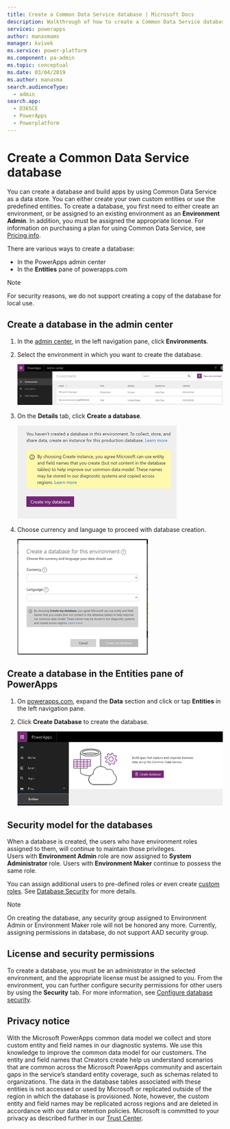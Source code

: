 ```yaml
---
title: Create a Common Data Service database | Microsoft Docs
description: Walkthrough of how to create a Common Data Service database.
services: powerapps
author: manasmams
manager: kvivek
ms.service: power-platform
ms.component: pa-admin
ms.topic: conceptual
ms.date: 03/04/2019
ms.author: manasma
search.audienceType: 
  - admin
search.app: 
  - D365CE
  - PowerApps
  - Powerplatform
---
```

# Create a Common Data Service database
You can create a database and build apps by using Common Data Service as a data store. You can either create your own custom entities or use the predefined entities. To create a database, you first need to either create an environment, or be assigned to an existing environment as an **Environment Admin**. In addition, you must be assigned the appropriate license. For information on purchasing a plan for using Common Data Service, see [Pricing info](pricing-billing-skus.md).

There are various ways to create a database:

- In the PowerApps admin center
- In the **Entities** pane of powerapps.com

> [!NOTE]
> For security reasons, we do not support creating a copy of the database for local use.

## Create a database in the admin center
1. In the [admin center](https://admin.powerapps.com), in the left navigation pane, click **Environments**.
    
2. Select the environment in which you want to create the database.
    
    ![](./media/create-database/environment-list-new.png)

3. On the **Details** tab, click **Create a database**. 
    
    ![](./media/create-database/Create-DB-From-Details.png)

4. Choose currency and language to proceed with database creation. 
    
    ![](./media/create-database/DB-Choose-options.png)

## Create a database in the Entities pane of PowerApps
1. On [powerapps.com](https://web.powerapps.com/?utm_source=padocs&utm_medium=linkinadoc&utm_campaign=referralsfromdoc), expand the **Data** section and click or tap **Entities** in the left navigation pane.

2. Click **Create Database** to create the database.

    ![](./media/create-database/Create-DB-From-Entities.png)

## Security model for the databases
When a database is created, the users who have environment roles assigned to them, will continue to maintain those privileges.  
    Users with **Environment Admin** role are now assigned to **System Administrator** role. 
    Users with **Environment Maker** continue to possess the same role.

You can assign additional users to pre-defined roles or even create [custom roles][1]. See [Database Security](database-security.md) for more details.

> [!NOTE]
> On creating the database, any security group assigned to Environment Admin or Environment Maker role will not be honored any more. Currently, assigning permissions in database, do not support AAD security group.


## License and security permissions
To create a database, you must be an administrator in the selected environment, and the appropriate license must be assigned to you. From the environment, you can further configure security permissions for other users by using the **Security** tab. For more information, see [Configure database security](database-security.md).

## Privacy notice
With the Microsoft PowerApps common data model we collect and store custom entity and field names in our diagnostic systems.  We use this knowledge to improve the common data model for our customers. The entity and field names that Creators create help us understand scenarios that are common across the Microsoft PowerApps community and ascertain gaps in the service’s standard entity coverage, such as schemas related to organizations. The data in the database tables associated with these entities is not accessed or used by Microsoft or replicated outside of the region in which the database is provisioned. Note, however, the custom entity and field names may be replicated across regions and are deleted in accordance with our data retention policies. Microsoft is committed to your privacy as described further in our [Trust Center](https://www.microsoft.com/trustcenter/Privacy/default.aspx).


<!--Reference links in article-->
[1]: https://technet.microsoft.com/library/dn531130.aspx
